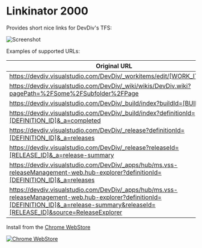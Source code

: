 # Linkinator 2000

Provides short nice links for DevDiv's TFS:

![Screenshot](https://raw.githubusercontent.com/kzu/Linkinator/master/img/screenshot.png)

Examples of supported URLs:


| Original URL | Nice URL|
| ------------ |-------------|
| https://devdiv.visualstudio.com/DevDiv/_workitems/edit/[WORK_ITEM_ID] | http://work.devdiv.io/WORK_ITEM_ID |
| https://devdiv.visualstudio.com/DevDiv/_wiki/wikis/DevDiv.wiki?pagePath=%2FSome%2FSubfolder%2FPage | http://wiki.devdiv.io/Some/Subfolder/Page |
| https://devdiv.visualstudio.com/DevDiv/_build/index?buildId=[BUILD_ID] | http://build.devdiv.io/BUILD_ID |
| https://devdiv.visualstudio.com/DevDiv/_build/index?definitionId=[DEFINITION_ID]&_a=completed | http://build.devdiv.io/DEFINITION_ID |
| https://devdiv.visualstudio.com/DevDiv/_release?definitionId=[DEFINITION_ID]&_a=releases | http://release.devdiv.io/DEFINITION_ID |
| https://devdiv.visualstudio.com/DevDiv/_release?releaseId=[RELEASE_ID]&_a=release-summary | http://release.devdiv.io/RELEASE_ID |
| https://devdiv.visualstudio.com/DevDiv/_apps/hub/ms.vss-releaseManagement-web.hub-explorer?definitionId=[DEFINITION_ID]&_a=releases | http://release.devdiv.io/DEFINITION_ID |
| https://devdiv.visualstudio.com/DevDiv/_apps/hub/ms.vss-releaseManagement-web.hub-explorer?definitionId=[DEFINITION_ID]&_a=release-summary&releaseId=[RELEASE_ID]&source=ReleaseExplorer | http://release.devdiv.io/RELEASE_ID |

Install from the [Chrome WebStore](https://goo.gl/u5ADhC)

[![Chrome WebStore](https://raw.githubusercontent.com/kzu/Linkinator/master/img/webstore.png)](https://goo.gl/u5ADhC)